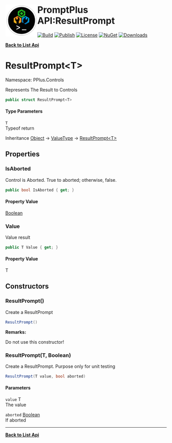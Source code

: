 # <img align="left" width="100" height="100" src="../images/icon.png">PromptPlus API:ResultPrompt<T> 

[![Build](https://github.com/FRACerqueira/PromptPlus/workflows/Build/badge.svg)](https://github.com/FRACerqueira/PromptPlus/actions/workflows/build.yml)
[![Publish](https://github.com/FRACerqueira/PromptPlus/actions/workflows/publish.yml/badge.svg)](https://github.com/FRACerqueira/PromptPlus/actions/workflows/publish.yml)
[![License](https://img.shields.io/badge/License-MIT-yellow.svg)](https://github.com/FRACerqueira/PromptPlus/blob/master/LICENSE)
[![NuGet](https://img.shields.io/nuget/v/PromptPlus)](https://www.nuget.org/packages/PromptPlus/)
[![Downloads](https://img.shields.io/nuget/dt/PromptPlus)](https://www.nuget.org/packages/PromptPlus/)

[**Back to List Api**](./apis.md)

# ResultPrompt&lt;T&gt;

Namespace: PPlus.Controls

Represents The Result  to Controls

```csharp
public struct ResultPrompt<T>
```

#### Type Parameters

`T`<br>
Typeof return

Inheritance [Object](https://docs.microsoft.com/en-us/dotnet/api/system.object) → [ValueType](https://docs.microsoft.com/en-us/dotnet/api/system.valuetype) → [ResultPrompt&lt;T&gt;](./pplus.controls.resultprompt-1.md)

## Properties

### <a id="properties-isaborted"/>**IsAborted**

Control is Aborted. True to aborted; otherwise, false.

```csharp
public bool IsAborted { get; }
```

#### Property Value

[Boolean](https://docs.microsoft.com/en-us/dotnet/api/system.boolean)<br>

### <a id="properties-value"/>**Value**

Value result

```csharp
public T Value { get; }
```

#### Property Value

T<br>

## Constructors

### <a id="constructors-.ctor"/>**ResultPrompt()**

Create a ResultPrompt

```csharp
ResultPrompt()
```

**Remarks:**

Do not use this constructor!

### <a id="constructors-.ctor"/>**ResultPrompt(T, Boolean)**

Create a ResultPrompt. Purpose only for unit testing

```csharp
ResultPrompt(T value, bool aborted)
```

#### Parameters

`value` T<br>
The value

`aborted` [Boolean](https://docs.microsoft.com/en-us/dotnet/api/system.boolean)<br>
If aborted


- - -
[**Back to List Api**](./apis.md)
